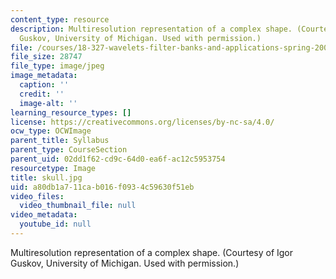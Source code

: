 ```yaml
---
content_type: resource
description: Multiresolution representation of a complex shape. (Courtesy of Igor
  Guskov, University of Michigan. Used with permission.)
file: /courses/18-327-wavelets-filter-banks-and-applications-spring-2003/a80db1a711cab016f0934c59630f51eb_skull.jpg
file_size: 28747
file_type: image/jpeg
image_metadata:
  caption: ''
  credit: ''
  image-alt: ''
learning_resource_types: []
license: https://creativecommons.org/licenses/by-nc-sa/4.0/
ocw_type: OCWImage
parent_title: Syllabus
parent_type: CourseSection
parent_uid: 02dd1f62-cd9c-64d0-ea6f-ac12c5953754
resourcetype: Image
title: skull.jpg
uid: a80db1a7-11ca-b016-f093-4c59630f51eb
video_files:
  video_thumbnail_file: null
video_metadata:
  youtube_id: null
---
```

Multiresolution representation of a complex shape. (Courtesy of Igor Guskov, University of Michigan. Used with permission.)